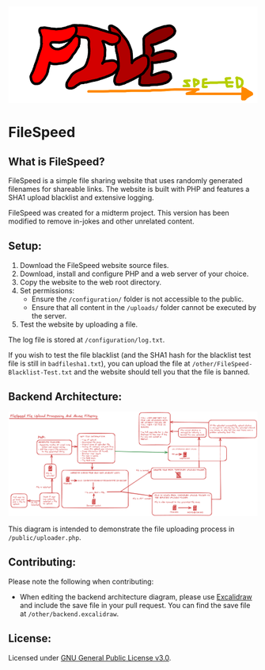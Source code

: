 ![FileSpeed Logo](./public/logo.png)

# FileSpeed

## What is FileSpeed?

FileSpeed is a simple file sharing website that uses randomly generated filenames for shareable links. The website is built with PHP and features a SHA1 upload blacklist and extensive logging. 

FileSpeed was created for a midterm project. This version has been modified to remove in-jokes and other unrelated content. 

## Setup:

1) Download the FileSpeed website source files.
2) Download, install and configure PHP and a web server of your choice.
3) Copy the website to the web root directory.
4) Set permissions:
    - Ensure the `/configuration/` folder is not accessible to the public.
    - Ensure that all content in the `/uploads/` folder cannot be executed by the server.
5) Test the website by uploading a file.

The log file is stored at `/configuration/log.txt`.

If you wish to test the file blacklist (and the SHA1 hash for the blacklist test file is still in `badfilesha1.txt`), you can upload the file at `/other/FileSpeed-Blacklist-Test.txt` and the website should tell you that the file is banned.

## Backend Architecture:

![Backend Logo](./other/backend.png)

This diagram is intended to demonstrate the file uploading process in `/public/uploader.php`.

## Contributing:

Please note the following when contributing:

- When editing the backend architecture diagram, please use [Excalidraw](https://excalidraw.com/) and include the save file in your pull request. You can find the save file at `/other/backend.excalidraw`.

## License:

Licensed under [GNU General Public License v3.0](https://www.gnu.org/licenses/gpl-3.0.en.html).